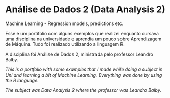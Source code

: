 # Análise de Dados 2 (Data Analysis 2)
Machine Learning - Regression models, predictions etc.

Esse é um portifolio com alguns exemplos que realizei enquanto cursava uma disciplina na universidade e aprendia um pouco sobre Aprendizagem de Máquina. Tudo foi realizado utilizando a linguagem R.

A disciplina foi Análise de Dados 2, ministrada pelo professor Leandro Balby.

*This is a portfolio with some examples that I made while doing a subject in Uni and learning a bit of Machine Learning. Everything was done by using the R language.*

*The subject was Data Analysis 2 where the professor was Leandro Balby.*
